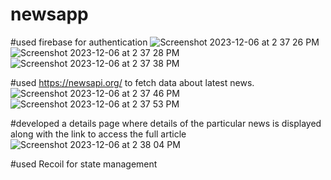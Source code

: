 # newsapp

#used firebase for authentication
![Screenshot 2023-12-06 at 2 37 26 PM](https://github.com/Nikhil9971/newsapp/assets/69163652/eabd082d-c70c-4999-9b44-f6112e3bafb4)
![Screenshot 2023-12-06 at 2 37 28 PM](https://github.com/Nikhil9971/newsapp/assets/69163652/08c23e92-2932-407a-b83a-44c34783f97e)
![Screenshot 2023-12-06 at 2 37 38 PM](https://github.com/Nikhil9971/newsapp/assets/69163652/19be93ec-55ac-4398-a026-d5d65fc97850)

#used https://newsapi.org/ to fetch data about latest news.
![Screenshot 2023-12-06 at 2 37 46 PM](https://github.com/Nikhil9971/newsapp/assets/69163652/a12c44a1-66bc-46ce-89af-f1d5eb2667f8)
![Screenshot 2023-12-06 at 2 37 53 PM](https://github.com/Nikhil9971/newsapp/assets/69163652/e51e155f-3641-4656-b1f9-9b860b9f5f78)

#developed a details page where details of the particular news is displayed along with the link to access the full article
![Screenshot 2023-12-06 at 2 38 04 PM](https://github.com/Nikhil9971/newsapp/assets/69163652/3673404a-b148-46a4-9773-15c2294e048c)

#used Recoil for state management


